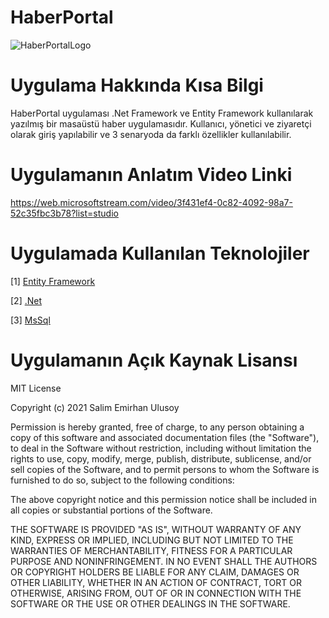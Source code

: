 # HaberPortal
![HaberPortalLogo](https://user-images.githubusercontent.com/60936024/140441048-3029e2a4-eb4f-4dbd-b77b-87e9d56f1831.png)

# Uygulama Hakkında Kısa Bilgi
HaberPortal uygulaması .Net Framework ve Entity Framework kullanılarak yazılmış bir masaüstü haber uygulamasıdır.
Kullanıcı, yönetici ve ziyaretçi olarak giriş yapılabilir ve 3 senaryoda da farklı özellikler kullanılabilir.

# Uygulamanın Anlatım Video Linki
https://web.microsoftstream.com/video/3f431ef4-0c82-4092-98a7-52c35fbc3b78?list=studio

# Uygulamada Kullanılan Teknolojiler
[1] [Entity Framework](https://github.com/mono/entityframework)

[2] [.Net](https://github.com/dotnet)

[3] [MsSql](https://github.com/topics/sql)

# Uygulamanın Açık Kaynak Lisansı
MIT License

Copyright (c) 2021 Salim Emirhan Ulusoy

Permission is hereby granted, free of charge, to any person obtaining a copy of this software and associated documentation files (the "Software"), to deal in the Software without restriction, including without limitation the rights to use, copy, modify, merge, publish, distribute, sublicense, and/or sell copies of the Software, and to permit persons to whom the Software is furnished to do so, subject to the following conditions:

The above copyright notice and this permission notice shall be included in all copies or substantial portions of the Software.

THE SOFTWARE IS PROVIDED "AS IS", WITHOUT WARRANTY OF ANY KIND, EXPRESS OR IMPLIED, INCLUDING BUT NOT LIMITED TO THE WARRANTIES OF MERCHANTABILITY, FITNESS FOR A PARTICULAR PURPOSE AND NONINFRINGEMENT. IN NO EVENT SHALL THE AUTHORS OR COPYRIGHT HOLDERS BE LIABLE FOR ANY CLAIM, DAMAGES OR OTHER LIABILITY, WHETHER IN AN ACTION OF CONTRACT, TORT OR OTHERWISE, ARISING FROM, OUT OF OR IN CONNECTION WITH THE SOFTWARE OR THE USE OR OTHER DEALINGS IN THE SOFTWARE.
